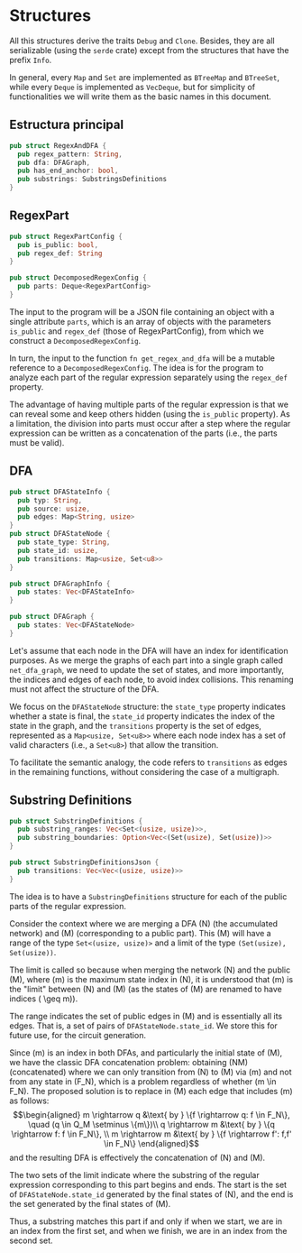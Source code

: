 # Structures
All this structures derive the traits `Debug` and `Clone`. Besides, they are all serializable (using the `serde` crate) except from the structures that have the prefix `Info`.

In general, every `Map` and `Set` are implemented as `BTreeMap` and `BTreeSet`, while every `Deque` is implemented as `VecDeque`, but for simplicity of functionalities we will write them as the basic names in this document.

## Estructura principal
```rust
pub struct RegexAndDFA {
  pub regex_pattern: String,
  pub dfa: DFAGraph,
  pub has_end_anchor: bool,
  pub substrings: SubstringsDefinitions
}
```

## RegexPart
```rust
pub struct RegexPartConfig {
  pub is_public: bool,
  pub regex_def: String
}

pub struct DecomposedRegexConfig {
  pub parts: Deque<RegexPartConfig>
}
```

The input to the program will be a JSON file containing an object with a single attribute `parts`, which is an array of objects with the parameters `is_public` and `regex_def` (those of RegexPartConfig), from which we construct a `DecomposedRegexConfig`.

In turn, the input to the function `fn get_regex_and_dfa` will be a mutable reference to a `DecomposedRegexConfig`. The idea is for the program to analyze each part of the regular expression separately using the `regex_def` property.

The advantage of having multiple parts of the regular expression is that we can reveal some and keep others hidden (using the `is_public` property). As a limitation, the division into parts must occur after a step where the regular expression can be written as a concatenation of the parts (i.e., the parts must be valid).

## DFA
```rust
pub struct DFAStateInfo {
  pub typ: String,
  pub source: usize,
  pub edges: Map<String, usize>
}
pub struct DFAStateNode {
  pub state_type: String,
  pub state_id: usize,
  pub transitions: Map<usize, Set<u8>>
}

pub struct DFAGraphInfo {
  pub states: Vec<DFAStateInfo>
}

pub struct DFAGraph {
  pub states: Vec<DFAStateNode>
}
```
Let's assume that each node in the DFA will have an index for identification purposes. As we merge the graphs of each part into a single graph called `net_dfa_graph`, we need to update the set of states, and more importantly, the indices and edges of each node, to avoid index collisions. This renaming must not affect the structure of the DFA.

We focus on the `DFAStateNode` structure: the `state_type` property indicates whether a state is final, the `state_id` property indicates the index of the state in the graph, and the `transitions` property is the set of edges, represented as a `Map<usize, Set<u8>>` where each node index has a set of valid characters (i.e., a `Set<u8>`) that allow the transition.

To facilitate the semantic analogy, the code refers to `transitions` as edges in the remaining functions, without considering the case of a multigraph.

## Substring Definitions
```rust
pub struct SubstringDefinitions {
  pub substring_ranges: Vec<Set<(usize, usize)>>,
  pub substring_boundaries: Option<Vec<(Set(usize), Set(usize))>>
}

pub struct SubstringDefinitionsJson {
  pub transitions: Vec<Vec<(usize, usize)>>
}
```

The idea is to have a `SubstringDefinitions` structure for each of the public parts of the regular expression.

Consider the context where we are merging a DFA \(N\) (the accumulated network) and \(M\) (corresponding to a public part). This \(M\) will have a range of the type `Set<(usize, usize)>` and a limit of the type `(Set(usize), Set(usize))`.

The limit is called so because when merging the network \(N\) and the public \(M\), where \(m\) is the maximum state index in \(N\), it is understood that \(m\) is the "limit" between \(N\) and \(M\) (as the states of \(M\) are renamed to have indices \( \geq m\)).

The range indicates the set of public edges in \(M\) and is essentially all its edges. That is, a set of pairs of `DFAStateNode.state_id`. We store this for future use, for the circuit generation.

Since \(m\) is an index in both DFAs, and particularly the initial state of \(M\), we have the classic DFA concatenation problem: obtaining \(NM\) (concatenated) where we can only transition from \(N\) to \(M\) via \(m\) and not from any state in \(F_N\), which is a problem regardless of whether \(m \in F_N\). The proposed solution is to replace in \(M\) each edge that includes \(m\) as follows:
$$\begin{aligned}
  m \rightarrow q &\text{ by } \{f \rightarrow q: f \in F_N\}, \quad (q \in Q_M \setminus \{m\})\\
  q \rightarrow m &\text{ by } \{q \rightarrow f: f \in F_N\}, \\
  m \rightarrow m &\text{ by } \{f \rightarrow f': f,f' \in F_N\}
\end{aligned}$$
and the resulting DFA is effectively the concatenation of \(N\) and \(M\).

The two sets of the limit indicate where the substring of the regular expression corresponding to this part begins and ends. The start is the set of `DFAStateNode.state_id` generated by the final states of \(N\), and the end is the set generated by the final states of \(M\).

Thus, a substring matches this part if and only if when we start, we are in an index from the first set, and when we finish, we are in an index from the second set.
